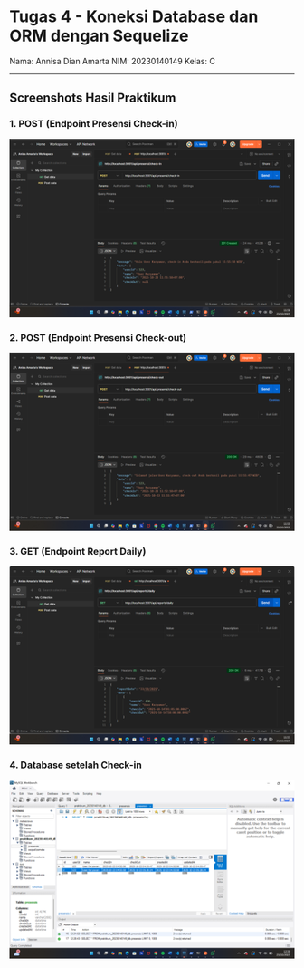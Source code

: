 # Tugas 4 - Koneksi Database dan ORM dengan Sequelize

Nama: Annisa Dian Amarta
NIM: 20230140149
Kelas: C  


---

## Screenshots Hasil Praktikum

### 1. POST (Endpoint Presensi Check-in)
![POST](screenshoot/check-in.png)

### 2. POST (Endpoint Presensi Check-out)
![POST](screenshoot/check-out.png)

### 3. GET (Endpoint Report Daily)
![GET](screenshoot/report.png)

### 4. Database setelah Check-in
![Database setelah Check-in](screenshoot/mysql.png)